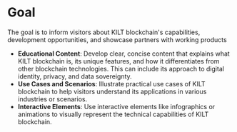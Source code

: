 # Goal

The goal is to inform visitors about KILT blockchain's capabilities, development opportunities, and showcase partners with working products

+ __Educational Content__: Develop clear, concise content that explains what KILT blockchain is, its unique features, and how it differentiates from other blockchain technologies. This can include its approach to digital identity, privacy, and data sovereignty.
+ __Use Cases and Scenarios__: Illustrate practical use cases of KILT blockchain to help visitors understand its applications in various industries or scenarios.
+ __Interactive Elements__: Use interactive elements like infographics or animations to visually represent the technical capabilities of KILT blockchain.
